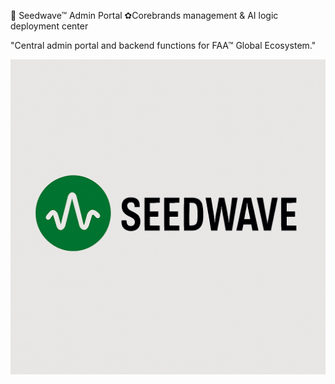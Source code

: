 🦁 Seedwave™ Admin Portal
✿Corebrands management & AI logic deployment center

"Central admin portal and backend functions for FAA™ Global Ecosystem."   
 
![Your Seedwave Image](assets/seedwave.png)
